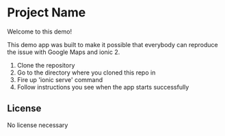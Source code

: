 # Project Name

Welcome to this demo!

This demo app was built to make it possible that everybody can reproduce the issue with Google Maps and ionic 2.

1. Clone the repository
2. Go to the directory where you cloned this repo in
3. Fire up 'ionic serve' command
4. Follow instructions you see when the app starts successfully

## License

No license necessary
